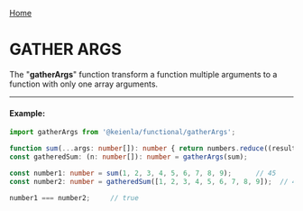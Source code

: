 [Home](./../../README.md)

# GATHER ARGS

The "**gatherArgs**" function transform a function multiple arguments to a function with only one array arguments.

---

#### Example:

```typescript
import gatherArgs from '@keienla/functional/gatherArgs';

function sum(...args: number[]): number { return numbers.reduce((result, value) => result + value, 0 ) };
const gatheredSum: (n: number[]): number = gatherArgs(sum);

const number1: number = sum(1, 2, 3, 4, 5, 6, 7, 8, 9);      // 45
const number2: number = gatheredSum([1, 2, 3, 4, 5, 6, 7, 8, 9]);  // 45

number1 === number2;     // true
```
